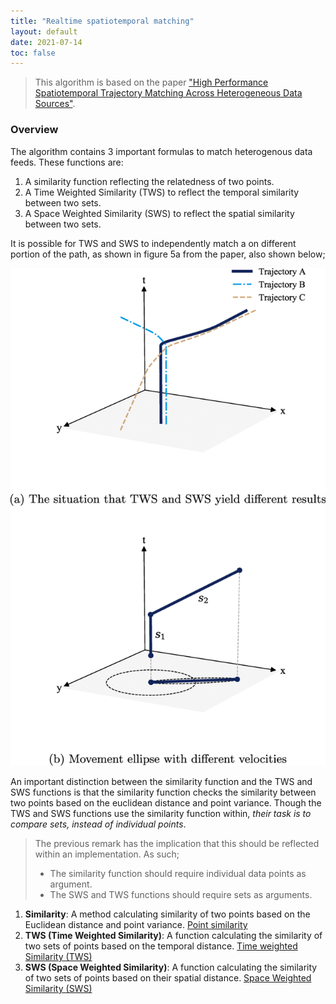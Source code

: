 ```yaml
---
title: "Realtime spatiotemporal matching"
layout: default
date: 2021-07-14
toc: false
---
```


> This algorithm is based on the paper ["High Performance Spatiotemporal Trajectory Matching Across Heterogeneous Data Sources"](/notes/papers/high-performance-spatiotemporal-trajectory-matching-across-heterogeneous-data-sources).

### Overview
The algorithm contains 3 important formulas to match heterogenous data feeds. These functions are:

1. A similarity function reflecting the relatedness of two points.
2. A Time Weighted Similarity (TWS) to reflect the temporal similarity between two sets.
3. A Space Weighted Similarity (SWS) to reflect the spatial similarity between two sets.

It is possible for TWS and SWS to independently match a on different portion of the path, as shown in figure 5a from the paper, also shown below;

![](./The-difference-between-TWS-and-SWS.png)

An important distinction between the similarity function and the TWS and SWS functions is that the similarity function checks the similarity between two points based on the euclidean distance and point variance. Though the TWS and SWS functions use the similarity function within, *their task is to compare sets, instead of individual points*.

> The previous remark has the implication that this should be reflected within an implementation. As such;
> - The similarity function should require individual data points as argument.
> - The SWS and TWS functions should require sets as arguments.

1. **Similarity**:
	A method calculating similarity of two points based on the Euclidean distance and point variance. [Point similarity](./point-similarity)
1. **TWS (Time Weighted Similarity)**:
	A function calculating the similarity of two sets of points based on the temporal distance. [Time weighted Similarity (TWS)](./time-weighted-similarity)
3. **SWS (Space Weighted Similarity)**:
	A function calculating the similarity of two sets of points based on their spatial distance. [Space Weighted Similarity (SWS)](./space-weighted-similarity)
